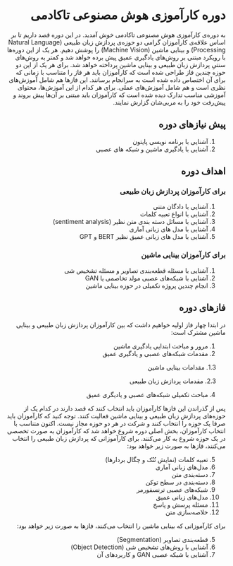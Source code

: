 <div dir="rtl" align='right'>

# دوره کارآموزی هوش مصنوعی تاکادمی

به دوره‌ی کارآموزی هوش مصنوعی تاکادمی خوش آمدید. در این دوره قصد داریم تا بر اساس علاقه‌ی کارآموزان گرامی دو حوزه‌ی پردازش زبان طبیعی (Natural Language Processing) و بینایی ماشین (Machine Vision) را پوشش دهیم. هر یک از این دوره‌ها با رویکرد مبتنی بر روش‌های یادگیری عمیق پیش برده خواهد شد و کمتر به روش‌های سنتیِ پردازش زبان طبیعی و بینایی ماشین پرداخته خواهد شد. 
برای هر یک از این دو حوزه چندین فاز طراحی شده است که کارآموزان باید هر فاز را متناسب با زمانی که برای آن اختصاص داده شده است به سرانجام برسانند. این فازها هم شامل آموزش‌های نظری است و هم شامل آموزش‌های عملی. برای هر کدام از این آموزش‌ها، محتوای آموزشی مناسب تدارک دیده شده است که کارآموزان باید مبتنی بر آن‌ها پیش بروند و پیش‌رفت خود را به مربی‌شان گزارش نمایند.

  ## پیش نیازهای دوره
  1. آشنایی با برنامه نویسی پایتون
  2. آشنایی با یادگیری ماشین و شبکه های عصبی

  ## اهداف دوره

### برای کارآموزان پردازش زبان طبیعی

1. آشنایی با دادگان متنی
2. آشنایی با انواع تعبیه کلمات
3. آشنایی با مسائل دسته بندی متن نظیر (sentiment analysis)
4. آشنایی با مدل های زبانی آماری
5. آشنایی با مدل های زبانی عمیق نظیر  BERT و GPT



### برای کارآموزان بینایی ماشین
1. آشنایی با مسئله قطعه‌بندی تصاویر و مسئله تشخیص شی
1. آشنایی با شبکه‌های عصبی مولد تخاصمی یا GAN
1. انجام چندین پروژه تکمیلی در حوزه بینایی ماشین

  ##  فازهای دوره

  در ابتدا چهار فاز اولیه خواهیم داشت که بین کارآموزان پردازش زبان طبیعی و بینایی ماشین مشترک است:
  1. مرور و مباحث ابتدایی یادگیری ماشین
  2. مقدمات شبکه‌های عصبی و یادگیری عمیق

 &nbsp;  &emsp;1.3. مقدامات بینایی ماشین

 &nbsp;&emsp;  2.3. مقدمات پردازش زبان طبیعی

  4. مباحث تکمیلی شبکه‌های عصبی و یادیگری عمیق

پس از گذراندن این فازها کارآموزان باید انتخاب کنند که قصد دارند در کدام یک از حوزه‌های پردازش زبان طبیعی و بینایی ماشین فعالیت کنند. توجه کنید که کارآموزان باید صرفا یک حوزه را انتخاب کنند و شرکت در هر دو حوزه مجاز نیست.
اکنون متناسب با انتخاب کارآموزان، بخش اصلی دوره شروع خواهد شد که کارآموزان به صورت تخصصی در یک حوزه شروع به کار می‌کنند. برای کارآموزانی که پردازش زبان طبیعی را انتخاب می‌کنند، فازها به صورت زیر خواهد بود:

  5. تعبیه کلمات (نمایش تُنُک و چگال بردارها)
  6. مدل‌های زبانی آماری
  7. دسته‌بندی متن
  8. دسته‌بندی در سطح توکن
  9. شبکه‌های عصبی ترنسفورمر
  10. مدل‌های زبانی عمیق
  11. مسئله پرسش و پاسخ
  12. خلاصه‌سازی متن

برای کارآموزانی که بینایی ماشین را انتخاب می‌کنند، فازها به صورت زیر خواهد بود:

  5. قطعه‌بندی تصاویر (Segmentation)
  6. آشنایی با روش‌های تشخیص شی (Object Detection)
  7. آشنایی با شبکه عصبی GAN و کاربردهای آن
